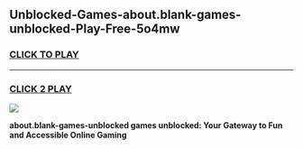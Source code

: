 
## Unblocked-Games-about.blank-games-unblocked-Play-Free-5o4mw
<h3>
<a href="https://premium76.site?title=about.blank-games-unblocked&ref=10A">CLICK TO PLAY</a></h3>
<hr>

<h3>
<a href="https://premium76.site?title=about.blank-games-unblocked&ref=10A">CLICK 2 PLAY</a>
  
</h3>

<a href="https://premium76.site?title=about.blank-games-unblocked&ref=10A"><img src="https://clearcache.store/games.png"></a>


**about.blank-games-unblocked games unblocked: Your Gateway to Fun and Accessible Online Gaming**
